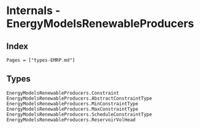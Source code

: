 # Internals - EnergyModelsRenewableProducers

## Index

```@index
Pages = ["types-EMRP.md"]
```

## Types

```@docs
EnergyModelsRenewableProducers.Constraint
EnergyModelsRenewableProducers.AbstractConstraintType
EnergyModelsRenewableProducers.MinConstraintType
EnergyModelsRenewableProducers.MaxConstraintType
EnergyModelsRenewableProducers.ScheduleConstraintType
EnergyModelsRenewableProducers.ReservoirVolHead
```
